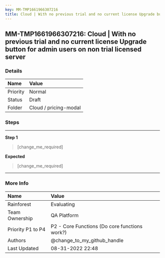 ```yaml
---
key: MM-TMP1661966307216
title: Cloud | With no previous trial and no current license Upgrade button for admin users on non trial licensed server
---
```


## MM-TMP1661966307216: Cloud | With no previous trial and no current license Upgrade button for admin users on non trial licensed server

### Details

| Name     | Value                 |
| :------- | :-------------------- |
| Priority | Normal                |
| Status   | Draft                 |
| Folder   | Cloud / pricing-modal |

### Steps

<hr/>

**Step 1**

> <article>[change_me_required]</article>

**Expected**

> <article>[change_me_required]</article>

<hr/>

### More Info

| Name              | Value                                         |
| :---------------- | :-------------------------------------------- |
| Rainforest        | Evaluating                                    |
| Team Ownership    | QA Platform                                   |
| Priority P1 to P4 | P2 - Core Functions (Do core functions work?) |
| Authors           | @change_to_my_github_handle                   |
| Last Updated      | 08-31-2022 22:48                              |

